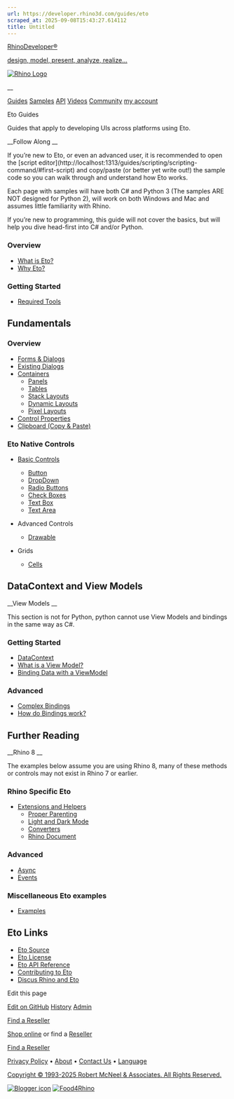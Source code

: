 ```yaml
---
url: https://developer.rhino3d.com/guides/eto
scraped_at: 2025-09-08T15:43:27.614112
title: Untitled
---
```


[RhinoDeveloper®](/)

[design, model, present, analyze, realize...](/)

[![Rhino Logo](https://developer.rhino3d.com/images/rhinodevlogo.png)](/)

__

[Guides](https://developer.rhino3d.com/guides)
[Samples](https://developer.rhino3d.com/samples)
[API](https://developer.rhino3d.com/api)
[Videos](https://developer.rhino3d.com/videos)
[Community](https://discourse.mcneel.com/c/rhino-developer) [my account
](https://www.rhino3d.com/my-account/ "Manage your account, licenses, and
teams")

Eto Guides

Guides that apply to developing UIs across platforms using Eto.

__Follow Along __

If you’re new to Eto, or even an advanced user, it is recommended to open the
[script editor](http://localhost:1313/guides/scripting/scripting-
command/#first-script) and copy/paste (or better yet write out!) the sample
code so you can walk through and understand how Eto works.

Each page with samples will have both C# and Python 3 (The samples ARE NOT
designed for Python 2), will work on both Windows and Mac and assumes little
familiarity with Rhino.

If you’re new to programming, this guide will not cover the basics, but will
help you dive head-first into C# and/or Python.

### Overview

  * [What is Eto?](https://developer.rhino3d.com/guides/eto/what-is-eto/)
  * [Why Eto?](https://developer.rhino3d.com/guides/eto/why-eto/)

### Getting Started

  * [Required Tools](https://developer.rhino3d.com/guides/eto/required-tools/)

## Fundamentals

### Overview

  * [Forms & Dialogs](https://developer.rhino3d.com/guides/eto/forms-and-dialogs/)
  * [Existing Dialogs](https://developer.rhino3d.com/guides/eto/existing-dialogs/)
  * [Containers](https://developer.rhino3d.com/guides/eto/containers/)
    * [Panels](https://developer.rhino3d.com/guides/eto/containers/#panels)
    * [Tables](https://developer.rhino3d.com/guides/eto/containers/#tables)
    * [Stack Layouts](https://developer.rhino3d.com/guides/eto/containers/#stack-layouts)
    * [Dynamic Layouts](https://developer.rhino3d.com/guides/eto/containers/#dynamic-layouts)
    * [Pixel Layouts](https://developer.rhino3d.com/guides/eto/containers/#pixel-layouts)
  * [Control Properties](https://developer.rhino3d.com/guides/eto/control-properties/)
  * [Clipboard (Copy & Paste)](https://developer.rhino3d.com/guides/eto/clipboard/)

### Eto Native Controls

  * [Basic Controls](https://developer.rhino3d.com/guides/eto/controls/)
    * [Button](https://developer.rhino3d.com/guides/eto/controls/#button)
    * [DropDown](https://developer.rhino3d.com/guides/eto/controls/#drop-down)
    * [Radio Buttons](https://developer.rhino3d.com/guides/eto/controls/#radio-buttons)
    * [Check Boxes](https://developer.rhino3d.com/guides/eto/controls/#check-boxes)
    * [Text Box](https://developer.rhino3d.com/guides/eto/controls/#text-box)
    * [Text Area](https://developer.rhino3d.com/guides/eto/controls/#text-area)
  * Advanced Controls 
    * [Drawable](https://developer.rhino3d.com/guides/eto/advanced-controls/drawable/)

  * Grids 
    * [Cells](https://developer.rhino3d.com/guides/eto/cells/)

## DataContext and View Models

__View Models __

This section is not for Python, python cannot use View Models and bindings in
the same way as C#.

### Getting Started

  * [DataContext](https://developer.rhino3d.com/guides/eto/view-and-data/data-context/)
  * [What is a View Model?](https://developer.rhino3d.com/guides/eto/view-and-data/view-models/)
  * [Binding Data with a ViewModel](https://developer.rhino3d.com/guides/eto/view-and-data/binding/)

### Advanced

  * [Complex Bindings](https://developer.rhino3d.com/guides/eto/view-and-data/complex-bindings/)
  * [How do Bindings work?](https://developer.rhino3d.com/guides/eto/view-and-data/bindings-explained/)

## Further Reading

__Rhino 8 __

The examples below assume you are using Rhino 8, many of these methods or
controls may not exist in Rhino 7 or earlier.

### Rhino Specific Eto

  * [Extensions and Helpers](https://developer.rhino3d.com/guides/eto/rhino-specific/)
    * [Proper Parenting](https://developer.rhino3d.com/guides/eto/rhino-specific/#showing-a-dialog)
    * [Light and Dark Mode](https://developer.rhino3d.com/guides/eto/rhino-specific/#rhinostyle)
    * [Converters](https://developer.rhino3d.com/guides/eto/rhino-specific/#converters)
    * [Rhino Document](https://developer.rhino3d.com/guides/eto/rhino-specific/#rhino-doc)

### Advanced

  * [Async](https://developer.rhino3d.com/guides/eto/async/)
  * [Events](https://developer.rhino3d.com/guides/eto/events/)

### Miscellaneous Eto examples

  * [Examples](https://developer.rhino3d.com/guides/eto/misc-examples/)

## Eto Links

  * [Eto Source](https://github.com/picoe/eto)
  * [Eto License](https://github.com/picoe/Eto/blob/develop/LICENSE.txt)
  * [Eto API Reference](http://pages.picoe.ca/docs/api/)
  * [Contributing to Eto](https://github.com/picoe/Eto/wiki/Contributing)
  * [Discus Rhino and Eto](https://discourse.mcneel.com/)

Edit this page

[ Edit on
GitHub](https://github.com/mcneel/developer.rhino3d.com/edit/master/content/en/guides/eto/_index.md)
[
History](https://github.com/mcneel/developer.rhino3d.com/commits/master/content/en/guides/eto/_index.md)
[ Admin](https://developer.rhino3d.com/admin)

[Find a Reseller](https://www.rhino3d.com/sales)

[Shop online](https://www.rhino3d.com/store) or find a
[Reseller](https://www.rhino3d.com/sales)

[Find a Reseller](https://www.rhino3d.com/sales)

[Privacy Policy](https://www.rhino3d.com/privacy) •
[About](https://www.rhino3d.com/mcneel/about) • [Contact
Us](https://www.rhino3d.com/mcneel/contact) • [
Language](https://www.rhino3d.com/language "Change to a different region or
language")

[Copyright © 1993-2025 Robert McNeel & Associates. All Rights
Reserved.](https://www.rhino3d.com/mcneel/about)

[](https://www.facebook.com/McNeelRhinoceros/)
[](https://twitter.com/bobmcneel) [](https://www.linkedin.com/groups/75313/)
[](https://www.youtube.com/user/RhinoGuide/videos) [](https://vimeo.com/rhino)
[![Blogger
icon](https://developer.rhino3d.com/images/blogger.svg)](http://blog.rhino3d.com/)
[![Food4Rhino](https://developer.rhino3d.com/images/f4r_icon_01.svg)](https://www.food4rhino.com)

